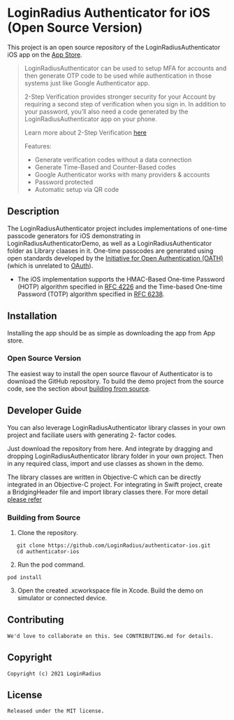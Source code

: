 # LoginRadius Authenticator for iOS (Open Source Version)

This project is an open source repository of the LoginRadiusAuthenticator iOS app on
the [App Store](https://apps.apple.com/us/app/loginradius-authenticator/id1546040932). 

> LoginRadiusAuthenticator can be used to setup MFA for accounts and then generate OTP code to be used while authentication in those systems just like Google Authenticator app.
>
> 2-Step Verification provides stronger security for your Account by
> requiring a second step of verification when you sign in. In addition to your
> password, you’ll also need a code generated by the LoginRadiusAuthenticator app on
> your phone.
>
> Learn more about 2-Step Verification [here](https://g.co/2step)
>
> Features:
> * Generate verification codes without a data connection
> * Generate Time-Based and Counter-Based codes
> * Google Authenticator works with many providers & accounts
> * Password protected
> * Automatic setup via QR code

## Description

The LoginRadiusAuthenticator project includes implementations of one-time passcode
generators for iOS demonstrating in LoginRadiusAuthenticatorDemo, as well as a LoginRadiusAuthenticator folder as Library claases in it. One-time passcodes are generated using open standards
developed by the [Initiative for Open Authentication (OATH)](https://openauthentication.org/) (which is
unrelated to [OAuth](https://oauth.net/)).

* The iOS implementation supports the HMAC-Based One-time Password (HOTP)
  algorithm specified in [RFC 4226](https://tools.ietf.org/html/rfc4226) and the Time-based One-time Password
  (TOTP) algorithm specified in [RFC 6238](https://tools.ietf.org/html/rfc6238).

## Installation

Installing the app should be as simple as downloading the
app from App store.


### Open Source Version

The easiest way to install the open source flavour of Authenticator is to
download the GitHub repository. To build the demo project from the source code, see the section about
[building from source](#building-from-source).

## Developer Guide

You can also leverage LoginRadiusAuthenticator library classes in your own project and faciliate users with generating 2- factor codes.

Just download the repository from here. And integrate by dragging and dropping LoginRadiusAuthenticator library folder in your own project. Then in any required class, import and use classes as shown in the demo.

The library classes are written in Objective-C which can be directly integrated in an Objective-C project. For integrating in Swift project, create a BridgingHeader file and import library classes there.
For more detail [please refer](https://developer.apple.com/documentation/swift/imported_c_and_objective-c_apis/importing_objective-c_into_swift)

### Building from Source

1. Clone the repository.

```
   git clone https://github.com/LoginRadius/authenticator-ios.git
   cd authenticator-ios
   ```

2. Run the pod command.

  ```
  pod install
  ```

3. Open the created .xcworkspace file in Xcode. Build the demo on simulator or connected device.

## Contributing

```
We'd love to collaborate on this. See CONTRIBUTING.md for details.

```

## Copyright

```
Copyright (c) 2021 LoginRadius
```
## License

```
Released under the MIT license.
```
